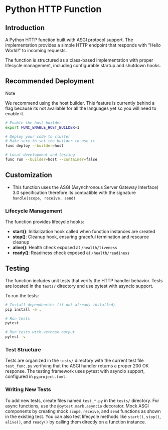 # Python HTTP Function

## Introduction

A Python HTTP function built with ASGI protocol support. The implementation 
provides a simple HTTP endpoint that responds with "Hello World!" to incoming 
requests.

The function is structured as a class-based implementation with proper lifecycle
management, including configurable startup and shutdown hooks.

## Recommended Deployment

> [!NOTE]
> We recommend using the host builder.
> This feature is currently behind a flag because its not available for all the
> languages yet so you will need to enable it.

```bash
# Enable the host builder
export FUNC_ENABLE_HOST_BUILDER=1

# Deploy your code to cluster
# Make sure to set the builder to use it
func deploy --builder=host

# Local development and testing
func run --builder=host --container=false
```

## Customization

- This function uses the ASGI (Asynchronous Server Gateway Interface) 3.0
specification therefore its compatible with the signature `handle(scope, receive, send)`

### Lifecycle Management
The function provides lifecycle hooks:
- **start()**: Initialization hook called when function instances are created
- **stop()**: Cleanup hook, ensuring graceful termination and resource cleanup
- **alive()**: Health check exposed at `/health/liveness`
- **ready()**: Readiness check exposed at `/health/readiness`

## Testing

The function includes unit tests that verify the HTTP handler behavior. 
Tests are located in the `tests/` directory and use pytest with asyncio support.

To run the tests:

```bash
# Install dependencies (if not already installed)
pip install -e .

# Run tests
pytest

# Run tests with verbose output
pytest -v
```

### Test Structure

Tests are organized in the `tests/` directory with the current test file 
`test_func.py` verifying that the ASGI handler returns a proper 200 OK response.
The testing framework uses pytest with asyncio support, configured in `pyproject.toml`.

### Writing New Tests

To add new tests, create files named `test_*.py` in the `tests/` directory. 
For async functions, use the `@pytest.mark.asyncio` decorator. Mock ASGI 
components by creating mock `scope`, `receive`, and `send` functions as shown 
in the existing test. You can also test lifecycle methods like `start()`, 
`stop()`, `alive()`, and `ready()` by calling them directly on a function instance.
